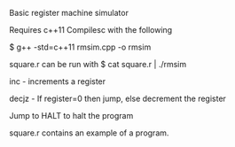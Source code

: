 Basic register machine simulator

Requires c++11
Compilesc with the following 

$ g++ -std=c++11 rmsim.cpp -o rmsim

square.r can be run with
$ cat square.r | ./rmsim

inc - increments a register 

decjz - If register=0 then jump, else decrement the register 

Jump to HALT to halt the program

square.r contains an example of a program.  
